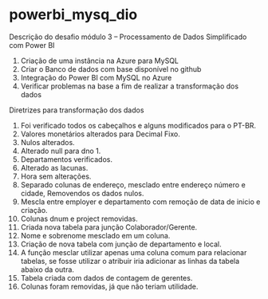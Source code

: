 # powerbi_mysq_dio

Descrição do desafio módulo 3 – Processamento de Dados Simplificado com Power BI
1.	Criação de uma instância na Azure para MySQL
2.	Criar o Banco de dados com base disponível no github
3.	Integração do Power BI com MySQL no Azure 
4.	Verificar problemas na base a fim de realizar a transformação dos dados

Diretrizes para transformação dos dados
1.	Foi verificado todos os cabeçalhos e alguns modificados para o PT-BR.
2.	Valores monetários alterados para Decimal Fixo.
3.	Nulos alterados.
4.	Alterado null para dno 1.
5.	Departamentos verificados.
6.	Alterado as lacunas.
7.	Hora sem alterações.
8.	Separado colunas de endereço, mesclado entre endereço número e cidade, Removendos os dados nulos.
9.	Mescla entre employer e departamento com remoção de data de inicio e criação.
10.	Colunas dnum e project removidas.
11.	Criada nova tabela para junção Colaborador/Gerente.
12.	Nome e sobrenome mesclado em um coluna.
13.	Criação de nova tabela com junção de departamento e local.
14.	A função mesclar utilizar apenas uma coluna comum para relacionar tabelas, se fosse utilizar o atribuir iria adicionar as linhas da tabela abaixo da outra.
15.	Tabela criada com dados de contagem de gerentes.
16.	Colunas foram removidas, já que não teriam utilidade.
